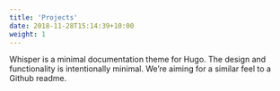 ```yaml
---
title: 'Projects'
date: 2018-11-28T15:14:39+10:00
weight: 1
---
```


<!-- ## Whisper Theme
 -->
Whisper is a minimal documentation theme for Hugo. The design and functionality is intentionally minimal. We’re aiming for a similar feel to a Github readme.
